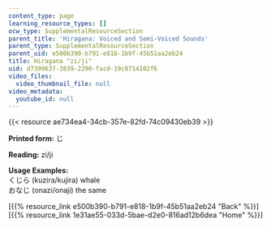 ```yaml
---
content_type: page
learning_resource_types: []
ocw_type: SupplementalResourceSection
parent_title: 'Hiragana: Voiced and Semi-Voiced Sounds'
parent_type: SupplementalResourceSection
parent_uid: e500b390-b791-e818-1b9f-45b51aa2eb24
title: Hiragana "zi/ji"
uid: d7399637-3839-2290-facd-19c8714102f6
video_files:
  video_thumbnail_file: null
video_metadata:
  youtube_id: null
---
```


{{< resource ae734ea4-34cb-357e-82fd-74c09430eb39 >}}

**Printed form:** じ

**Reading:** zi/ji

**Usage Examples:**  
くじら (kuzira/kujira) whale  
おなじ (onazi/onaji) the same

  
\[{{% resource_link e500b390-b791-e818-1b9f-45b51aa2eb24 "Back" %}}\]  
\[{{% resource_link 1e31ae55-033d-5bae-d2e0-816ad12b6dea "Home" %}}\]
